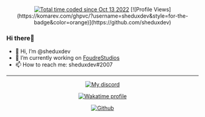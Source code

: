 <!-- 
MIT License

Copyright (c) [year] [fullname]

Permission is hereby granted, free of charge, to any person obtaining a copy
of this software and associated documentation files (the "Software"), to deal
in the Software without restriction, including without limitation the rights
to use, copy, modify, merge, publish, distribute, sublicense, and/or sell
copies of the Software, and to permit persons to whom the Software is
furnished to do so, subject to the following conditions:

The above copyright notice and this permission notice shall be included in all
copies or substantial portions of the Software. 
-->

<p align="center">
<a href="https://wakatime.com/@910c923e-70f7-4533-ae9c-228f67fea39b"><img src="https://wakatime.com/badge/user/910c923e-70f7-4533-ae9c-228f67fea39b.svg" alt="Total time coded since Oct 13 2022" /></a>
[![Profile Views](https://komarev.com/ghpvc/?username=sheduxdev&style=for-the-badge&color=orange)](https://github.com/sheduxdev)
</p>

### Hi there👋

- 👋 Hi, I’m @sheduxdev
- 🔭 I’m currently working on [FoudreStudios](https://foudrestudios.com.tr)
- 📫 How to reach me: sheduxdev#2007

--- 

<p align="center">
    <a href="https://discord.com/users/458172960675594251">
        <img alt="My discord" src="https://lanyard.cnrad.dev/api/458172960675594251?hideBadges=true&hideStatus=true">
    </a>
</p>

<p align="center">
    <a href="https://wakatime.com/@910c923e-70f7-4533-ae9c-228f67fea39b">
        <img alt="Wakatime profile" src="https://github-readme-stats.vercel.app/api/wakatime?username=sheduxdev&layout=compact&langs_count=5&&theme=dracula&hide_border=true&bg_color=1a1c1f&icon_color=4e90f0&title=e74545&border_radius=10">
    </a>
</p>

<p align="center">
    <a href="https://github.com/sheduxdev">
        <img alt="Github" src="https://github-readme-stats.vercel.app/api?username=sheduxdev&theme=dracula&show_icons=true&hide_border=true&bg_color=1a1c1f&icon_color=4e90f0&title=e74545&border_radius=10&card_width=410">
    </a>
</p>

#

